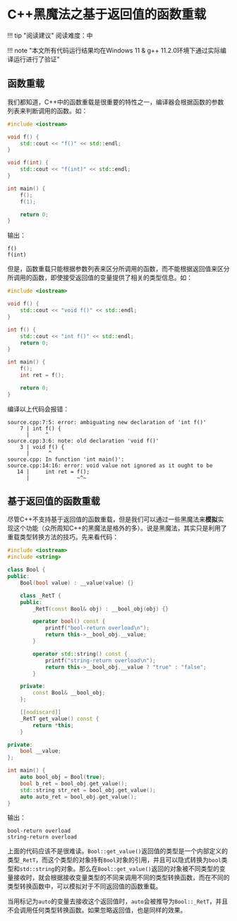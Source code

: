 # C++黑魔法之基于返回值的函数重载

!!! tip "阅读建议"
    阅读难度：中

!!! note "本文所有代码运行结果均在Windows 11 & g++ 11.2.0环境下通过实际编译运行进行了验证"

## 函数重载
我们都知道，C++中的函数重载是很重要的特性之一，编译器会根据函数的参数列表来判断调用的函数。如：
```cpp
#include <iostream>

void f() {
    std::cout << "f()" << std::endl;
}

void f(int) {
    std::cout << "f(int)" << std::endl;
}

int main() {
    f();
    f(1);

    return 0;
}
```
输出：
```output
f()
f(int)
```

但是，函数重载只能根据参数列表来区分所调用的函数，而不能根据返回值来区分所调用的函数，即使接受返回值的变量提供了相关的类型信息。如：
```cpp
#include <iostream>

void f() {
    std::cout << "void f()" << std::endl;
}

int f() {
    std::cout << "int f()" << std::endl;
    return 0;
}

int main() {
    f();
    int ret = f();

    return 0;
}
```
编译以上代码会报错：
```output
source.cpp:7:5: error: ambiguating new declaration of 'int f()'
    7 | int f() {
      |     ^
source.cpp:3:6: note: old declaration 'void f()'
    3 | void f() {
      |      ^
source.cpp: In function 'int main()':
source.cpp:14:16: error: void value not ignored as it ought to be
   14 |     int ret = f();
      |               ~^~
```

## 基于返回值的函数重载
尽管C++不支持基于返回值的函数重载，但是我们可以通过一些黑魔法来**模拟**实现这个功能（众所周知C++的黑魔法是格外的多）。说是黑魔法，其实只是利用了重载类型转换方法的技巧。先来看代码：
```cpp
#include <iostream>
#include <string>

class Bool {
public:
    Bool(bool value) : __value(value) {}

    class _RetT {
    public:
        _RetT(const Bool& obj) : __bool_obj(obj) {}

        operator bool() const {
            printf("bool-return overload\n");
            return this->__bool_obj.__value;
        }

        operator std::string() const {
            printf("string-return overload\n");
            return this->__bool_obj.__value ? "true" : "false";
        }

    private:
        const Bool& __bool_obj;
    };

    [[nodiscard]]
    _RetT get_value() const {
        return *this;
    }

private:
    bool __value;
};

int main() {
    auto bool_obj = Bool(true);
    bool b_ret = bool_obj.get_value();
    std::string str_ret = bool_obj.get_value();
    auto auto_ret = bool_obj.get_value();
}
```
输出：
```output
bool-return overload
string-return overload
```
上面的代码应该不是很难读。`Bool::get_value()`返回值的类型是一个内部定义的类型`_RetT`，而这个类型的对象持有`Bool`对象的引用，并且可以隐式转换为`bool`类型和`std::string`的对象。那么在`Bool::get_value()`返回的对象被不同类型的变量接收时，就会根据接收变量类型的不同来调用不同的类型转换函数，而在不同的类型转换函数中，可以模拟对于不同返回值的函数重载。

当用标记为`auto`的变量去接收这个返回值时，`auto`会被推导为`Bool::_RetT`，并且不会调用任何类型转换函数。如果忽略返回值，也是同样的效果。